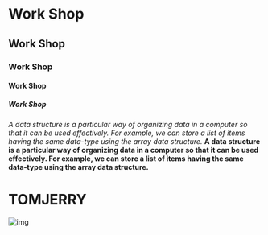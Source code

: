 # Work Shop
## Work Shop
### Work Shop
#### Work Shop
##### Work Shop
*A data structure is a particular way of organizing data in a computer so that it can be used effectively.
For example, we can store a list of items having the same data-type using the array data structure.*
**A data structure is a particular way of organizing data in a computer so that it can be used effectively.
For example, we can store a list of items having the same data-type using the array data structure.**
# TOMJERRY
![img](https://i.pinimg.com/originals/72/7e/5e/727e5ea10a3f1852dcbdb06b3733cb7f.jpg)
